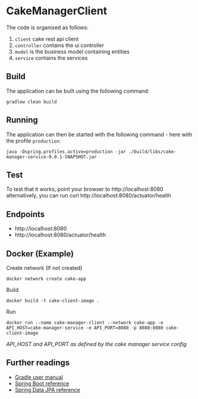 # CakeManagerClient
The code is organised as follows:
1. `client` cake rest api client
2. `controller` contains the ui controller
3. `model` is the business model containing entities
4. `service`  contains the services

## Build
The application can be built using the following command:
```
gradlew clean build
```

## Running 
The application can then be started with the following command - here with the profile `production`:
```
java -Dspring.profiles.active=production -jar ./build/libs/cake-manager-service-0.0.1-SNAPSHOT.jar
```

## Test
To test that it works, point your browser to http://localhost:8080 alternatively, you can run
curl http://localhost:8080/actuator/health

## Endpoints
- http://localhost:8080
- http://localhost:8080/actuator/health

## Docker (Example)
Create network (If not created)
```
docker network create cake-app
```
Build
```
docker build -t cake-client-image .
```
Run
```
docker run --name cake-manager-client --network cake-app -e API_HOST=cake-manager-service -e API_PORT=8080 -p 8080:8080 cake-client-image
```
*API_HOST and API_PORT as defined by the cake manager service config*

## Further readings
* [Gradle user manual](https://docs.gradle.org/)  
* [Spring Boot reference](https://docs.spring.io/spring-boot/docs/current/reference/htmlsingle/)  
* [Spring Data JPA reference](https://docs.spring.io/spring-data/jpa/docs/current/reference/html/)  
